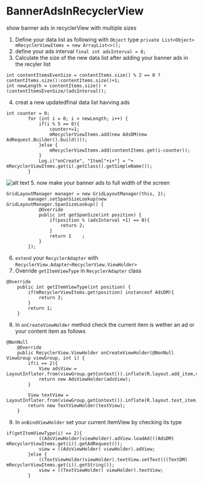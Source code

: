 # BannerAdsInRecyclerView
show banner ads in recyclerView with multiple sizes
1. Define your data list as following with `Object` type `private List<Object> mRecyclerViewItems = new ArrayList<>();`
2. define your ads interval `final int adsInterval = 8;`
3. Calculate the size of the new data list after adding your banner ads in the recyler list 
``` 
int contentItemsEvenSize = contentItems.size() % 2 == 0 ? contentItems.size():contentItems.size()+1;
int newLength = contentItems.size() + (contentItemsEvenSize/(adsInterval)); 
```
4. creat a new updatedfinal data list havving ads
```
int counter = 0;
        for (int i = 0; i < newLength; i++) {
            if(i % 5 == 0){
                counter+=1;
                mRecyclerViewItems.add(new AdsDM(new AdRequest.Builder().build()));
            }else {
                mRecyclerViewItems.add(contentItems.get(i-counter));
            }
            Log.i("onCreate", "Item["+i+"] = "+ mRecyclerViewItems.get(i).getClass().getSimpleName());
        }
 ```
![alt text](https://github.com/alitamoor65/BannerAdsInRecyclerView/blob/master/Screenshot_1542174105.png)
5. now make your banner ads to full width of the screen
```
GridLayoutManager manager = new GridLayoutManager(this, 2);
        manager.setSpanSizeLookup(new GridLayoutManager.SpanSizeLookup() {
            @Override
            public int getSpanSize(int position) {
                if(position % (adsInterval +1) == 0){
                    return 2;
                }
                return 1    ;
            }
        });
 ```
6. `extend` your `RecyclerAdapter` with `RecyclerView.Adapter<RecyclerView.ViewHolder>` 
7. Override `getItemViewType` in `RecyclerAdapter` class
```
@Override
    public int getItemViewType(int position) {
        if(mRecyclerViewItems.get(position) instanceof AdsDM){
            return 2;
        }
        return 1;
    }
```
8. In `onCreateViewHolder` method check the current item is wether an ad or your content item as follows
```
@NonNull
    @Override
    public RecyclerView.ViewHolder onCreateViewHolder(@NonNull ViewGroup viewGroup, int i) {
        if(i == 2){
            View adsView = LayoutInflater.from(viewGroup.getContext()).inflate(R.layout.add_item,viewGroup,false);
            return new AdsViewHolder(adsView);
        }

        View textView = LayoutInflater.from(viewGroup.getContext()).inflate(R.layout.text_item,viewGroup,false);
        return new TextViewHolder(textView);
    }
```
9. In `onBindViewHolder` set your current itemView by checking its type
```
if(getItemViewType(i) == 2){
            ((AdsViewHolder)viewHolder).adView.loadAd(((AdsDM) mRecyclerViewItems.get(i)).getAdRequest());
            view = ((AdsViewHolder) viewHolder).adView;
        }else {
            ((TextViewHolder)viewHolder).textView.setText(((TextDM) mRecyclerViewItems.get(i)).getString());
            view = ((TextViewHolder) viewHolder).textView;
        }
```
